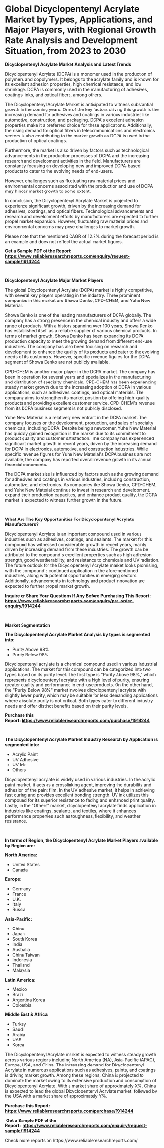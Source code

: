 <p><h1>Global Dicyclopentenyl Acrylate Market by Types, Applications, and Major Players, with Regional Growth Rate Analysis and Development Situation, from 2023 to 2030</h1></p><p><strong>Dicyclopentenyl Acrylate Market Analysis and Latest Trends</strong></p>
<p><p>Dicyclopentenyl Acrylate (DCPA) is a monomer used in the production of polymers and copolymers. It belongs to the acrylate family and is known for its excellent adhesion properties, high chemical resistance, and low shrinkage. DCPA is commonly used in the manufacturing of adhesives, coatings, inks, and optical fibers, among others.</p><p>The Dicyclopentenyl Acrylate Market is anticipated to witness substantial growth in the coming years. One of the key factors driving this growth is the increasing demand for adhesives and coatings in various industries like automotive, construction, and packaging. DCPA's excellent adhesion properties make it a preferred choice for these applications. Additionally, the rising demand for optical fibers in telecommunications and electronics sectors is also contributing to the market growth as DCPA is used in the production of optical coatings.</p><p>Furthermore, the market is also driven by factors such as technological advancements in the production processes of DCPA and the increasing research and development activities in the field. Manufacturers are constantly focusing on developing new and improved DCPA-based products to cater to the evolving needs of end-users.</p><p>However, challenges such as fluctuating raw material prices and environmental concerns associated with the production and use of DCPA may hinder market growth to some extent.</p><p>In conclusion, the Dicyclopentenyl Acrylate Market is projected to experience significant growth, driven by the increasing demand for adhesives, coatings, and optical fibers. Technological advancements and research and development efforts by manufacturers are expected to further propel market expansion. However, fluctuating raw material prices and environmental concerns may pose challenges to market growth.</p><p>Please note that the mentioned CAGR of 12.2% during the forecast period is an example and does not reflect the actual market figures.</p></p>
<p><strong>Get a Sample PDF of the Report:&nbsp; <a href="https://www.reliableresearchreports.com/enquiry/request-sample/1914244">https://www.reliableresearchreports.com/enquiry/request-sample/1914244</a></strong></p>
<p>&nbsp;</p>
<p><strong>Dicyclopentenyl Acrylate Major Market Players</strong></p>
<p><p>The global Dicyclopentenyl Acrylate (DCPA) market is highly competitive, with several key players operating in the industry. Three prominent companies in this market are Showa Denko, CPD-CHEM, and Yuhe New Material.</p><p>Showa Denko is one of the leading manufacturers of DCPA globally. The company has a strong presence in the chemical industry and offers a wide range of products. With a history spanning over 100 years, Showa Denko has established itself as a reliable supplier of various chemical products. In terms of market growth, Showa Denko has been expanding its DCPA production capacity to meet the growing demand from different end-use industries. The company has also been focusing on research and development to enhance the quality of its products and cater to the evolving needs of its customers. However, specific revenue figures for the DCPA segment of Showa Denko are not publicly available.</p><p>CPD-CHEM is another major player in the DCPA market. The company has been in operation for several years and specializes in the manufacturing and distribution of specialty chemicals. CPD-CHEM has been experiencing steady market growth due to the increasing adoption of DCPA in various applications, such as adhesives, coatings, and optical materials. The company aims to strengthen its market position by offering high-quality products and providing excellent customer service. CPD-CHEM's revenue from its DCPA business segment is not publicly disclosed.</p><p>Yuhe New Material is a relatively new entrant in the DCPA market. The company focuses on the development, production, and sales of specialty chemicals, including DCPA. Despite being a newcomer, Yuhe New Material has quickly gained recognition in the market due to its commitment to product quality and customer satisfaction. The company has experienced significant market growth in recent years, driven by the increasing demand for DCPA in electronics, automotive, and construction industries. While specific revenue figures for Yuhe New Material's DCPA business are not available, the company has reported overall revenue growth in its annual financial statements.</p><p>The DCPA market size is influenced by factors such as the growing demand for adhesives and coatings in various industries, including construction, automotive, and electronics. As companies like Showa Denko, CPD-CHEM, and Yuhe New Material continue to invest in research and development, expand their production capacities, and enhance product quality, the DCPA market is expected to witness further growth in the future.</p></p>
<p>&nbsp;</p>
<p><strong>What Are The Key Opportunities For Dicyclopentenyl Acrylate Manufacturers?</strong></p>
<p><p>Dicyclopentenyl Acrylate is an important compound used in various industries such as adhesives, coatings, and sealants. The market for this compound has witnessed considerable growth in recent years, mainly driven by increasing demand from these industries. The growth can be attributed to the compound's excellent properties such as high adhesion strength, good weatherability, and resistance to chemicals and UV radiation. The future outlook for the Dicyclopentenyl Acrylate market looks promising, with the compound's continued application in the aforementioned industries, along with potential opportunities in emerging sectors. Additionally, advancements in technology and product innovation are expected to further propel market growth.</p></p>
<p><strong>Inquire or Share Your Questions If Any Before Purchasing This Report: <a href="https://www.reliableresearchreports.com/enquiry/pre-order-enquiry/1914244">https://www.reliableresearchreports.com/enquiry/pre-order-enquiry/1914244</a></strong></p>
<p>&nbsp;</p>
<p><strong>Market Segmentation</strong></p>
<p><strong>The Dicyclopentenyl Acrylate Market Analysis by types is segmented into:</strong></p>
<p><ul><li>Purity Above 98%</li><li>Purity Below 98%</li></ul></p>
<p><p>Dicyclopentenyl acrylate is a chemical compound used in various industrial applications. The market for this compound can be categorized into two types based on its purity level. The first type is "Purity Above 98%," which represents dicyclopentenyl acrylate with a high level of purity, ensuring greater quality and performance in end-use products. On the other hand, the "Purity Below 98%" market involves dicyclopentenyl acrylate with slightly lower purity, which may be suitable for less demanding applications where absolute purity is not critical. Both types cater to different industry needs and offer distinct benefits based on their purity levels.</p></p>
<p><strong>Purchase this Report:&nbsp;<a href="https://www.reliableresearchreports.com/purchase/1914244">https://www.reliableresearchreports.com/purchase/1914244</a></strong></p>
<p>&nbsp;</p>
<p><strong>The Dicyclopentenyl Acrylate Market Industry Research by Application is segmented into:</strong></p>
<p><ul><li>Acrylic Paint</li><li>UV Adhesive</li><li>UV Ink</li><li>Others</li></ul></p>
<p><p>Dicyclopentenyl acrylate is widely used in various industries. In the acrylic paint market, it acts as a crosslinking agent, improving the durability and adhesion of the paint film. In the UV adhesive market, it helps in achieving fast curing and provides excellent bonding strength. UV ink utilizes this compound for its superior resistance to fading and enhanced print quality. Lastly, in the "Others" market, dicyclopentenyl acrylate finds application in industries like coatings, sealants, and textiles, where it enhances performance properties such as toughness, flexibility, and weather resistance.</p></p>
<p>&nbsp;</p>
<p><strong>In terms of Region, the Dicyclopentenyl Acrylate Market Players available by Region are:</strong></p>
<p>
    <p> <strong> North America: </strong>
        <ul>
            <li>United States</li>
            <li>Canada</li>
        </ul>
        </p> 
    <p> <strong> Europe: </strong>
        <ul>
            <li>Germany</li>
            <li>France</li>
            <li>U.K.</li>
            <li>Italy</li>
            <li>Russia</li>
        </ul>
        </p> 
    <p> <strong> Asia-Pacific: </strong>
        <ul>
            <li>China</li>
            <li>Japan</li>
            <li>South Korea</li>
            <li>India</li>
            <li>Australia</li>
            <li>China Taiwan</li>
            <li>Indonesia</li>
            <li>Thailand</li>
            <li>Malaysia</li>
        </ul>
        </p> 
    <p> <strong> Latin America: </strong>
        <ul>
            <li>Mexico</li>
            <li>Brazil</li>
            <li>Argentina Korea</li>
            <li>Colombia</li>
        </ul>
        </p> 
    <p> <strong> Middle East & Africa: </strong>
        <ul>
            <li>Turkey</li>
            <li>Saudi</li>
            <li>Arabia</li>
            <li>UAE</li>
            <li>Korea</li>
        </ul>
    </p>
    </p>
<p><p>The Dicyclopentenyl Acrylate market is expected to witness steady growth across various regions including North America (NA), Asia-Pacific (APAC), Europe, USA, and China. The increasing demand for Dicyclopentenyl Acrylate in numerous applications such as adhesives, paints, and coatings is driving market growth. Among these regions, China is projected to dominate the market owing to its extensive production and consumption of Dicyclopentenyl Acrylate. With a market share of approximately X%, China is expected to lead the global Dicyclopentenyl Acrylate market, followed by the USA with a market share of approximately Y%.</p></p>
<p><strong>Purchase this Report: <a href="https://www.reliableresearchreports.com/purchase/1914244">https://www.reliableresearchreports.com/purchase/1914244</a></strong></p>
<p>&nbsp;<strong>Get a Sample PDF of the Report:&nbsp;&nbsp;<a href="https://www.reliableresearchreports.com/enquiry/request-sample/1914244">https://www.reliableresearchreports.com/enquiry/request-sample/1914244</a></strong></p>
<p><strong></strong></p>
<p>Check more reports on https://www.reliableresearchreports.com/</p>